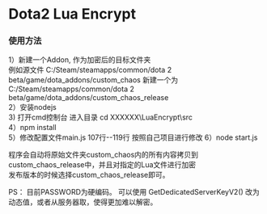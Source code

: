 # Dota2 Lua Encrypt

### 使用方法
1）新建一个Addon, 作为加密后的目标文件夹  
   例如源文件 C:/Steam/steamapps/common/dota 2 beta/game/dota_addons/custom_chaos
   新建一个为 C:/Steam/steamapps/common/dota 2 beta/game/dota_addons/custom_chaos_release   
2）安装nodejs  
3) 打开cmd控制台 进入目录 cd XXXXXX\LuaEncrypt\src  
4）npm install  
5）修改配置文件main.js 107行--119行 按照自己项目进行修改
6）node start.js  

程序会自动将原始文件夹custom_chaos内的所有内容拷贝到custom_chaos_release中，并且对指定的Lua文件进行加密  
发布版本的时候选择custom_chaos_release即可。

PS： 目前PASSWORD为硬编码。  可以使用 GetDedicatedServerKeyV2() 改为动态值，或者从服务器取，使得更加难以解密。
